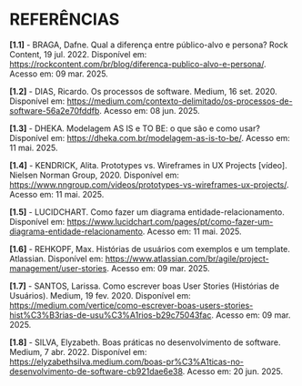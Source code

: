# REFERÊNCIAS

**[1.1]** - BRAGA, Dafne. Qual a diferença entre público-alvo e persona? Rock Content, 19 jul. 2022. Disponível em: https://rockcontent.com/br/blog/diferenca-publico-alvo-e-persona/. Acesso em: 09 mar. 2025.

**[1.2]** - DIAS, Ricardo. Os processos de software. Medium, 16 set. 2020. Disponível em: https://medium.com/contexto-delimitado/os-processos-de-software-56a2e70fddfb. Acesso em: 08 jun. 2025.

**[1.3]** - DHEKA. Modelagem AS IS e TO BE: o que são e como usar? Disponível em: https://dheka.com.br/modelagem-as-is-to-be/. Acesso em: 11 mai. 2025.

**[1.4]** - KENDRICK, Alita. Prototypes vs. Wireframes in UX Projects [vídeo]. Nielsen Norman Group, 2020. Disponível em: https://www.nngroup.com/videos/prototypes-vs-wireframes-ux-projects/. Acesso em: 11 mai. 2025.

**[1.5]** - LUCIDCHART. Como fazer um diagrama entidade-relacionamento. Disponível em: https://www.lucidchart.com/pages/pt/como-fazer-um-diagrama-entidade-relacionamento. Acesso em: 11 mai. 2025.

**[1.6]** - REHKOPF, Max. Histórias de usuários com exemplos e um template. Atlassian. Disponível em: https://www.atlassian.com/br/agile/project-management/user-stories. Acesso em: 09 mar. 2025.

**[1.7]** - SANTOS, Larissa. Como escrever boas User Stories (Histórias de Usuários). Medium, 19 fev. 2020. Disponível em: https://medium.com/vertice/como-escrever-boas-users-stories-hist%C3%B3rias-de-usu%C3%A1rios-b29c75043fac. Acesso em: 09 mar. 2025.

**[1.8]** - SILVA, Elyzabeth. Boas práticas no desenvolvimento de software. Medium, 7 abr. 2022. Disponível em: https://elyzabethsilva.medium.com/boas-pr%C3%A1ticas-no-desenvolvimento-de-software-cb921dae6e38. Acesso em: 20 jun. 2025.
